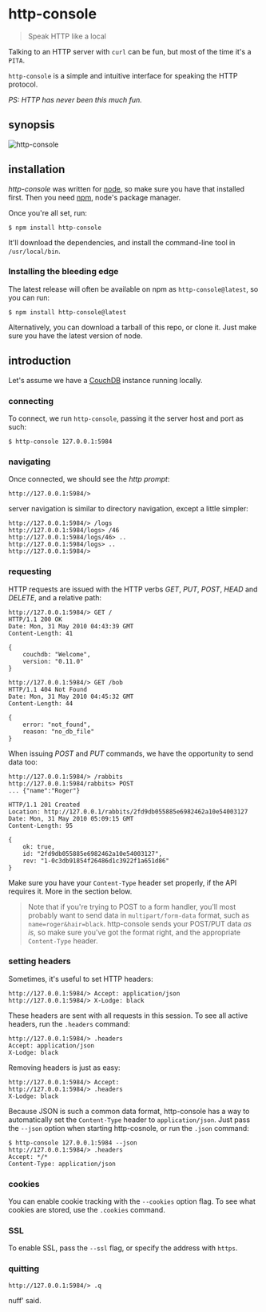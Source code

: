 http-console
============

> Speak HTTP like a local

Talking to an HTTP server with `curl` can be fun, but most of the time it's a `PITA`.

`http-console` is a simple and intuitive interface for speaking the HTTP protocol.

*PS: HTTP has never been this much fun.*

synopsis
--------

![http-console](http://dl.dropbox.com/u/251849/http-console.png)

installation
------------

*http-console* was written for [node](http://nodejs.org), so make sure you have that installed
first. Then you need [npm](http://github.com/isaacs/npm), node's package manager.

Once you're all set, run:

    $ npm install http-console

It'll download the dependencies, and install the command-line tool in `/usr/local/bin`.

### Installing the bleeding edge #

The latest release will often be available on npm as `http-console@latest`, so you can run:

    $ npm install http-console@latest

Alternatively, you can download a tarball of this repo, or clone it. Just make sure you have
the latest version of node.

introduction
------------

Let's assume we have a [CouchDB](http://couchdb.apache.org) instance running locally.

### connecting #

To connect, we run `http-console`, passing it the server host and port as such:

    $ http-console 127.0.0.1:5984 

### navigating #

Once connected, we should see the *http prompt*:

    http://127.0.0.1:5984/>

server navigation is similar to directory navigation, except a little simpler:

    http://127.0.0.1:5984/> /logs
    http://127.0.0.1:5984/logs> /46
    http://127.0.0.1:5984/logs/46> ..
    http://127.0.0.1:5984/logs> ..
    http://127.0.0.1:5984/>

### requesting #

HTTP requests are issued with the HTTP verbs *GET*, *PUT*, *POST*, *HEAD* and *DELETE*, and
a relative path:

    http://127.0.0.1:5984/> GET /
    HTTP/1.1 200 OK
    Date: Mon, 31 May 2010 04:43:39 GMT
    Content-Length: 41

    {
        couchdb: "Welcome",
        version: "0.11.0"
    }

    http://127.0.0.1:5984/> GET /bob
    HTTP/1.1 404 Not Found
    Date: Mon, 31 May 2010 04:45:32 GMT
    Content-Length: 44

    {
        error: "not_found",
        reason: "no_db_file"
    }

When issuing *POST* and *PUT* commands, we have the opportunity to send data too:

    http://127.0.0.1:5984/> /rabbits
    http://127.0.0.1:5984/rabbits> POST
    ... {"name":"Roger"}

    HTTP/1.1 201 Created
    Location: http://127.0.0.1/rabbits/2fd9db055885e6982462a10e54003127
    Date: Mon, 31 May 2010 05:09:15 GMT
    Content-Length: 95

    {
        ok: true,
        id: "2fd9db055885e6982462a10e54003127",
        rev: "1-0c3db91854f26486d1c3922f1a651d86"
    }

Make sure you have your `Content-Type` header set properly, if the API requires it. More
in the section below.

> Note that if you're trying to POST to a form handler, you'll most probably want to send data
in `multipart/form-data` format, such as `name=roger&hair=black`. http-console sends your POST/PUT data *as is*,
so make sure you've got the format right, and the appropriate `Content-Type` header.

### setting headers #

Sometimes, it's useful to set HTTP headers:

    http://127.0.0.1:5984/> Accept: application/json
    http://127.0.0.1:5984/> X-Lodge: black

These headers are sent with all requests in this session. To see all active headers,
run the `.headers` command:

    http://127.0.0.1:5984/> .headers
    Accept: application/json
    X-Lodge: black

Removing headers is just as easy:

    http://127.0.0.1:5984/> Accept:
    http://127.0.0.1:5984/> .headers
    X-Lodge: black

Because JSON is such a common data format, http-console has a way to automatically set
the `Content-Type` header to `application/json`. Just pass the `--json` option when
starting http-cosnole, or run the `.json` command:

    $ http-console 127.0.0.1:5984 --json
    http://127.0.0.1:5984/> .headers
    Accept: */*
    Content-Type: application/json

### cookies #

You can enable cookie tracking with the `--cookies` option flag.
To see what cookies are stored, use the `.cookies` command.

### SSL #

To enable SSL, pass the `--ssl` flag, or specify the address with `https`.

### quitting #

    http://127.0.0.1:5984/> .q

nuff' said.



